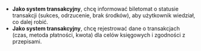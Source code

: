 - **Jako system transakcyjny**, chcę informować biletomat o statusie transakcji
(sukces, odrzucenie, brak środków), aby użytkownik wiedział, co dalej robić.
- **Jako system transakcyjny**, chcę rejestrować dane o transakcjach (czas,
metoda płatności, kwota) dla celów księgowych i zgodności z przepisami.
